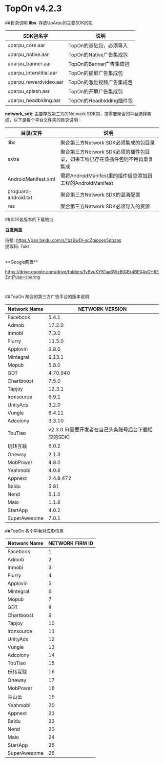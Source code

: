 # TopOn v4.2.3


##目录说明
**libs**: 存放UpArpu的主要SDK的包

| SDK包名字| 说明|
|---|---|
|uparpu_core.aar|TopOn的基础包，必须导入|
|uparpu_native.aar|TopOn的Native广告集成包|
|uparpu_banner.aar|TopOn的Banner广告集成包|
|uparpu_interstitial.aar|TopOn的插屏广告集成包|
|uparpu_rewardvideo.aar|TopOn的激励视频广告集成包|
|uparpu_splash.aar|TopOn的开屏广告集成包|
|uparpu_headbiding.aar|TopOn的Headbidding插件包|

**network_sdk**: 主要存放第三方的Network SDK包，按需要聚合的平台选择集成，以下是每个平台文件夹的目录说明：

| 目录/文件| 说明|
|---|---|
|libs|聚合第三方Network SDK必须集成的包目录|
|extra|聚合第三方Network SDK必须的插件包目录，如果工程已存在该插件包则不用再重复集成|
|AndroidManifest.xml|需将AndroidManifest里的组件信息添加到工程的AndroidManifest|
|proguard-android.txt|聚合第三方Network SDK的混淆配置|
|res|聚合第三方Network SDK必须导入的资源|


##SDK各版本的下载地址

**百度网盘**

链接: https://pan.baidu.com/s/1bz6wDl-sdZgjpoep5pbzag <br>
提取码: 7ukt

<br>
**Google网盘**

https://drive.google.com/drive/folders/1yBvuKY61aa6WzBtGBr4BE04vDH6EZqtj?usp=sharing

<br>

##TopOn 聚合的第三方广告平台的版本说明

| Network Name| NETWORK VERSION|
|---|---|
|Facebook | 5.4.1|
|Admob | 17.2.0 |
|Inmobi | 7.3.0 | 
|Flurry| 11.5.0 | 
|Applovin| 9.8.0 | 
|Mintegral | 9.13.1 |
|Mopub | 5.8.0 |
|GDT | 4.70.940|
|Chartboost | 7.5.0| 
|Tapjoy | 12.3.1 |
|Ironsource | 6.9.1|
|UnityAds | 3.2.0 |
|Vungle | 6.4.11 | 
|Adcolony | 3.3.10 | 
|TouTiao|v2.3.0.5(需要开发者在自己头条账号后台下载相应的SDK)|
|玩转互联 | 6.0.2  |
|Oneway|2.1.3|
|MobPower | 4.8.0 |
|Yeahmobi|4.0.6 |
|Appnext|2.4.8.472|
|Baidu|5.81 |
|Nend|5.1.0 |
|Maio|1.1.9 |
|StartApp|4.0.2|
|SuperAwesome|7.0.1|


##TopOn 各个平台对应ID信息

| Network Name| NETWORK FIRM ID|
|---|---|
|Facebook | 1 |
|Admob | 2 |
|Inmobi | 3 | 
|Flurry| 4 | 
|Applovin| 5 | 
|Mintegral | 6 |
|Mopub | 7 |
|GDT | 8|
|Chartboost | 9| 
|Tapjoy | 10 |
|Ironsource | 11|
|UnityAds | 12 |
|Vungle | 13 | 
|Adcolony | 14 | 
|TouTiao|15|
|玩转互联 | 16 |
|Oneway|17|
|MobPower | 18 |
|金山云 | 19 |
|Yeahmobi|20|
|Appnext|21|
|Baidu|22|
|Nend|23|
|Maio|24|
|StartApp |25|
|SuperAwesome |26|
